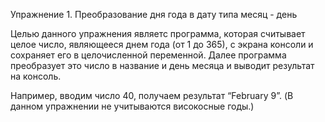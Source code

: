 Упражнение 1. Преобразование дня года в дату типа  месяц - день

Целью данного упражнения являетс программа, которая считывает целое число, являющееся днем года (от 1 до 365), 
с экрана консоли и сохраняет его в целочисленной переменной. Далее программа преобразует это число в название и день месяца 
и выводит результат на консоль. 

Например, вводим число 40, получаем результат “February 9”. (В данном упражнении не учитываются високосные годы.)
